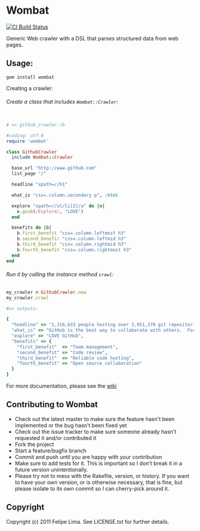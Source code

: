 # Wombat

[![CI Build Status](https://secure.travis-ci.org/felipecsl/wombat.png?branch=master)](http://travis-ci.org/felipecsl/wombat)

Generic Web crawler with a DSL that parses structured data from web pages.

## Usage:

``gem install wombat``

Creating a crawler:

###### Create a class that includes ``Wombat::Crawler``:

```ruby

# => github_crawler.rb

#coding: utf-8
require 'wombat'

class GithubCrawler
  include Wombat::Crawler

  base_url "http://www.github.com"
  list_page "/"

  headline "xpath=//h1"

  what_is "css=.column.secondary p", :html

  explore "xpath=//ul/li[2]/a" do |e|
    e.gsub(/Explore/, "LOVE")
  end

  benefits do |b|
    b.first_benefit "css=.column.leftmost h3"
    b.second_benefir "css=.column.leftmid h3"
    b.third_benefit "css=.column.rightmid h3"
    b.fourth_benefit "css=.column.rightmost h3"
  end
end
```

###### Run it by calling the instance method ``crawl``:

```ruby
my_crawler = GithubCrawler.new
my_crawler.crawl

#=> outputs: 

{
  "headline" => "1,316,633 people hosting over 3,951,378 git repositories", 
  "what_is" => "GitHub is the best way to collaborate with others.  Fork, send pull requests and manage all your <strong>public</strong> and <strong>private</strong> git repositories.",
  "explore" => "LOVE GitHub",
  "benefits" => {
    "first_benefit"  => "Team management", 
    "second_benefit" => "Code review", 
    "third_benefit"  => "Reliable code hosting", 
    "fourth_benefit" => "Open source collaboration"
  }
}
```

For more documentation, please see the [wiki](http://travis-ci.org/felipecsl/wombat/wiki)


## Contributing to Wombat
 
 * Check out the latest master to make sure the feature hasn't been implemented or the bug hasn't been fixed yet
 * Check out the issue tracker to make sure someone already hasn't requested it and/or contributed it
 * Fork the project
 * Start a feature/bugfix branch
 * Commit and push until you are happy with your contribution
 * Make sure to add tests for it. This is important so I don't break it in a future version unintentionally.
 * Please try not to mess with the Rakefile, version, or history. If you want to have your own version, or is otherwise necessary, that is fine, but please isolate to its own commit so I can cherry-pick around it.

## Copyright

Copyright (c) 2011 Felipe Lima. See LICENSE.txt for further details.

